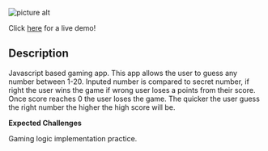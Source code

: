 ![picture alt](https://i.ibb.co/Vwb2F7V/coollogo-com-27411525.png)

Click [here](http://guess-the-number.surge.sh/) for a live demo!

## Description

Javascript based gaming app. This app allows the user to guess any number between 1-20. Inputed number is compared to secret number, if right the user wins the game if wrong user loses a points from their score. Once score reaches 0 the user loses the game. The quicker the user guess the right number the higher the high score will be.

**Expected Challenges**

Gaming logic implementation practice.
